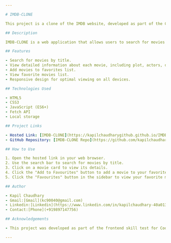 ```yaml
---

# IMDB-CLONE

This project is a clone of the IMDB website, developed as part of the Coding Ninjas frontend skill test.

## Description

IMDB-CLONE is a web application that allows users to search for movies and view details about them, similar to the popular IMDB website. Users can also add movies to their favorites list and view them later.

## Features

- Search for movies by title.
- View detailed information about each movie, including plot, actors, directors, and ratings.
- Add movies to favorites list.
- View favorite movies list.
- Responsive design for optimal viewing on all devices.

## Technologies Used

- HTML5
- CSS3
- JavaScript (ES6+)
- Fetch API
- Local storage

## Project Links

- Hosted Link: [IMDB-CLONE](https://kapilchaudharygithub.github.io/IMDB-clone/)
- GitHub Repository: [IMDB-CLONE Repo](https://github.com/kapilchaudharygithub/IMDB-clone)

## How to Use

1. Open the hosted link in your web browser.
2. Use the search bar to search for movies by title.
3. Click on a movie card to view its details.
4. Click the "Add to Favourites" button to add a movie to your favorites list.
5. Click the "Favourites" button in the sidebar to view your favorite movies.

## Author

- Kapil Chaudhary
- Gmail:[Gmail](kc90040@gmail.com)
- Linkedin:[Linkedin](https://www.linkedin.com/in/kapilchaudhary-40a013204)
- Contact:[Phone](+919897147756)

## Acknowledgements

- This project was developed as part of the frontend skill test for Coding Ninjas.

---
```

